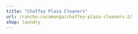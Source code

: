```yaml
---
title: "Chaffey Plaza Cleaners"
url: /rancho-cucamonga/chaffey-plaza-cleaners-2/
shop: laundry
---
```

